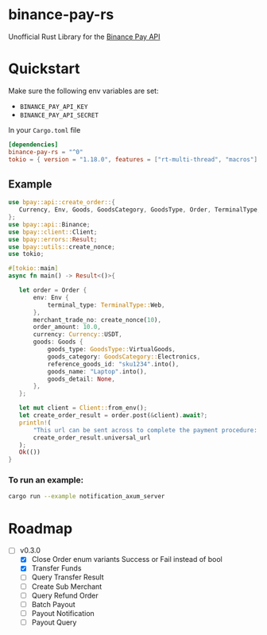 # binance-pay-rs

Unofficial Rust Library for the [Binance Pay API](https://developers.binance.com/docs/binance-pay/introduction)


# Quickstart

Make sure the following env variables are set:
  - `BINANCE_PAY_API_KEY`
  - `BINANCE_PAY_API_SECRET`
  

In your `Cargo.toml` file
```toml
[dependencies]
binance-pay-rs = "^0"
tokio = { version = "1.18.0", features = ["rt-multi-thread", "macros"] }
```

## Example 

```rust
use bpay::api::create_order::{
   Currency, Env, Goods, GoodsCategory, GoodsType, Order, TerminalType,
};
use bpay::api::Binance;
use bpay::client::Client;
use bpay::errors::Result;
use bpay::utils::create_nonce;
use tokio;

#[tokio::main]
async fn main() -> Result<()>{

   let order = Order {
       env: Env {
           terminal_type: TerminalType::Web,
       },
       merchant_trade_no: create_nonce(10),
       order_amount: 10.0,
       currency: Currency::USDT,
       goods: Goods {
           goods_type: GoodsType::VirtualGoods,
           goods_category: GoodsCategory::Electronics,
           reference_goods_id: "sku1234".into(),
           goods_name: "Laptop".into(),
           goods_detail: None,
       },
   };

   let mut client = Client::from_env();
   let create_order_result = order.post(&client).await?;
   println!(
       "This url can be sent across to complete the payment procedure: {}",
       create_order_result.universal_url
   );
   Ok(())
}
```

### To run an example: 
```sh
cargo run --example notification_axum_server
```

# Roadmap

- [ ] v0.3.0
    - [x] Close Order enum variants Success or Fail instead of bool
    - [x] Transfer Funds 
    - [ ] Query Transfer Result
    - [ ] Create Sub Merchant
    - [ ] Query Refund Order
    - [ ] Batch Payout
    - [ ] Payout Notification
    - [ ] Payout Query 
